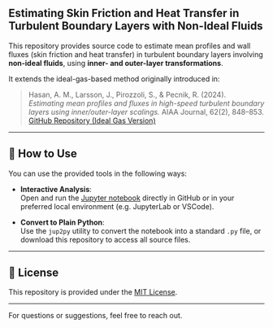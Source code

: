 ## Estimating Skin Friction and Heat Transfer in Turbulent Boundary Layers with Non-Ideal Fluids

This repository provides source code to estimate mean profiles and wall fluxes (skin friction and heat transfer) in turbulent boundary layers involving **non-ideal fluids**, using **inner- and outer-layer transformations**.

It extends the ideal-gas-based method originally introduced in:

> Hasan, A. M., Larsson, J., Pirozzoli, S., & Pecnik, R. (2024).  
> *Estimating mean profiles and fluxes in high-speed turbulent boundary layers using inner/outer-layer scalings.* AIAA Journal, 62(2), 848–853.  
> [GitHub Repository (Ideal Gas Version)](https://github.com/Fluid-Dynamics-Of-Energy-Systems-Team/DragAndHeatTransferEstimation)

---

## 🔧 How to Use

You can use the provided tools in the following ways:

- **Interactive Analysis**:  
  Open and run the [Jupyter notebook](https://github.com/pcboldini/DragAndHeatTransferEstimation_NICFD/blob/main/DragAndHeatEstimate.ipynb) directly in GitHub or in your preferred local environment (e.g. JupyterLab or VSCode).

- **Convert to Plain Python**:  
  Use the `jup2py` utility to convert the notebook into a standard `.py` file, or download this repository to access all source files.

---

## 📄 License

This repository is provided under the [MIT License](LICENSE).

---

For questions or suggestions, feel free to reach out.

